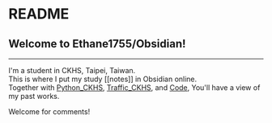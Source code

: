 # README
## Welcome to Ethane1755/Obsidian!
***
I'm a student in CKHS, Taipei, Taiwan.  
This is where I put my study [[notes]] in Obsidian online.  
Together with [Python_CKHS](https://github.com/Ethane1755/Python_CKHS), [Traffic_CKHS](https://github.com/Ethane1755/Traffic_CKHS), and [Code](https://github.com/Ethane1755/Code), You'll have a view of my past works.

Welcome for comments!
